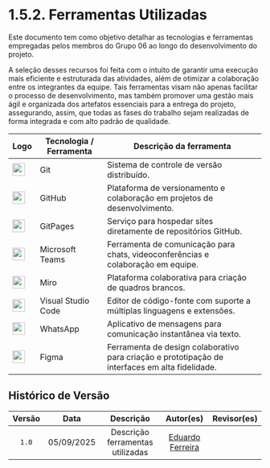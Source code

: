 # 1.5.2. Ferramentas Utilizadas 

Este documento tem como objetivo detalhar as tecnologias e ferramentas empregadas pelos membros do Grupo 06 ao longo do desenvolvimento do projeto. 

A seleção desses recursos foi feita com o intuito de garantir uma execução mais eficiente e estruturada das atividades, além de otimizar a colaboração entre os integrantes da equipe. Tais ferramentas visam não apenas facilitar o processo de desenvolvimento, mas também promover uma gestão mais ágil e organizada dos artefatos essenciais para a entrega do projeto, assegurando, assim, que todas as fases do trabalho sejam realizadas de forma integrada e com alto padrão de qualidade.


<center>

| Logo                                                                                                      | Tecnologia / Ferramenta | Descrição da ferramenta                                                                                                                              |
| --------------------------------------------------------------------------------------------------------- | ----------------------- | ---------------------------------------------------------------------------------------------------------------------------------------------------- |
| <img src="https://git-scm.com/images/logos/downloads/Git-Icon-1788C.png" width="25">                      | Git                     | Sistema de controle de versão distribuído.                                                                                                           |
| <img src="https://github.githubassets.com/images/modules/logos_page/GitHub-Mark.png" width="25">          | GitHub                  | Plataforma de versionamento e colaboração em projetos de desenvolvimento.                                                                            |
| <img src="https://github.githubassets.com/images/modules/logos_page/GitHub-Mark.png" width="25">          | GitPages                | Serviço para hospedar sites diretamente de repositórios GitHub.                                                                                      |                                                                                       |
| <img src="https://img.icons8.com/color/48/000000/microsoft-teams.png" width="25">                         | Microsoft Teams         | Ferramenta de comunicação para chats, videoconferências e colaboração em equipe.                      |
| <img src="https://cdn.brandfetch.io/idAnDTFapY/theme/dark/symbol.svg?c=1dxbfHSJFAPEGdCLU4o5B" width="25"> | Miro                    | Plataforma colaborativa para criação de quadros brancos.                                          
| <img src="https://img.icons8.com/color/48/000000/visual-studio-code-2019.png" width="25">                 | Visual Studio Code      | Editor de código-fonte com suporte a múltiplas linguagens e extensões.      |
| <img src="https://img.icons8.com/color/48/000000/whatsapp.png" width="25">                                | WhatsApp                | Aplicativo de mensagens para comunicação instantânea via texto. |
| <img src="https://cdn.iconscout.com/icon/free/png-256/free-figma-2296071-1912030.png" width="25"> | Figma | Ferramenta de design colaborativo para criação e prototipação de interfaces em alta fidelidade. |


</center>


## Histórico de Versão

| Versão | Data | Descrição | Autor(es) | Revisor(es) |
| :-: | :-: | :-: | :-: | :-: |
| `1.0` | 05/09/2025  | Descrição ferramentas utilizadas | [Eduardo Ferreira](https://github.com/eduardoferre) | []()
